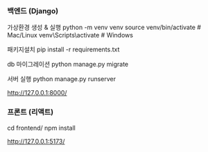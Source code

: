 ### 백엔드 (Django)
가상환경 생성 & 실행
python -m venv venv
source venv/bin/activate   # Mac/Linux
venv\Scripts\activate      # Windows

패키지설치
pip install -r requirements.txt

db 마이그레이션
python manage.py migrate

서버 실행 
python manage.py runserver

http://127.0.0.1:8000/

### 프론트 (리액트)
cd frontend/
npm install

http://127.0.0.1:5173/
